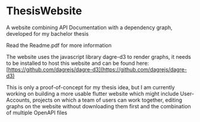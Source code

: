 # ThesisWebsite
A website combining API Documentation with a dependency graph, developed for my bachelor thesis

Read the Readme.pdf for more information

The website uses the javascript library dagre-d3 to render graphs, it needs to be installed to host this website and can be found here:
[https://github.com/dagrejs/dagre-d3](https://github.com/dagrejs/dagre-d3)

This is only a proof-of-concept for my thesis idea, but I am currently working on building a more usable flutter website which might include User-Accounts, projects on which a team of users can work together, editing graphs on the website without downloading them first and the combination of multiple OpenAPI files
